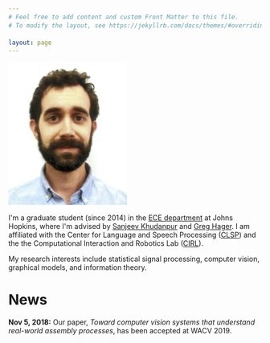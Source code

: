 ```yaml
---
# Feel free to add content and custom Front Matter to this file.
# To modify the layout, see https://jekyllrb.com/docs/themes/#overriding-theme-defaults

layout: page
---
```


![photo](assets/headshot-cropped.jpeg)

I'm a graduate student (since 2014) in the [ECE department][ece-page] at Johns
Hopkins, where I'm advised by [Sanjeev Khudanpur][sanjeev-page] and
[Greg Hager][greg-page]. I am affiliated with the Center for Language and
Speech Processing ([CLSP][clsp]) and the the Computational Interaction and Robotics Lab
([CIRL][cirl]).

My research interests include statistical signal processing,
computer vision, graphical models, and information theory.

# News
**Nov 5, 2018:** Our paper, *Toward computer vision systems that understand
real-world assembly processes*, has been accepted at WACV 2019.

[ece-page]: https://engineering.jhu.edu/ece/
[sanjeev-page]: https://www.clsp.jhu.edu/faculty-pages/sanjeev/
[greg-page]: http://www.cs.jhu.edu/~hager/
[cirl]: https://cirl.lcsr.jhu.edu/
[clsp]: https://www.clsp.jhu.edu/
